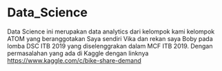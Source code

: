 # Data_Science

Data Science ini merupakan data analytics dari kelompok kami kelompok ATOM yang beranggotakan Saya sendiri Vika dan rekan saya Boby pada lomba DSC ITB 2019 yang diselenggrakan dalam MCF ITB 2019. Dengan permasalahan yang ada di Kaggle dengan linknya https://www.kaggle.com/c/bike-share-demand
